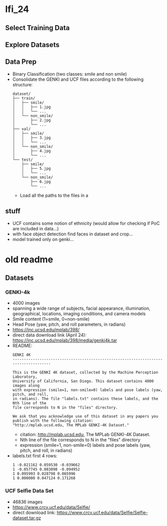 # lfi_24

## Select Training Data

## Explore Datasets

## Data Prep
- Binary Classification (two classes: smile and non smile)
- Consolidate the GENKI and UCF files according to the following structure:
  ```
  dataset/
  ├── train/
  │   ├── smile/
  │   │   ├── 1.jpg
  │   │   └── ...
  │   └── non_smile/
  │       ├── 2.jpg
  │       └── ...
  ├── val/
  │   ├── smile/
  │   │   ├── 3.jpg
  │   │   └── ...
  │   └── non_smile/
  │       ├── 4.jpg
  │       └── ...
  └── test/
      ├── smile/
      │   ├── 5.jpg
      │   └── ...
      └── non_smile/
          ├── 6.jpg
          └── ...
  ```
  - Load all the paths to the files in a 


## stuff
- UCF contains some notion of ethnicity (would allow for checking if PoC are included in data...)
- with face object detection find faces in dataset and crop...
- model trained only on genki...

# old readme
## Datasets

### GENKI-4k
- 4000 images
- spanning a wide range of subjects, facial appearance, illumination, geographical, locations, imaging conditions, and camera models
- Smile content (1=smile, 0=non-smile)
- Head Pose (yaw, pitch, and roll parameters, in radians)
- https://inc.ucsd.edu/mplab/398/
- direct data download link (April 24): https://inc.ucsd.edu/mplab/398/media/genki4k.tar
- README:  
    ```
    GENKI 4K
    ------------------------------------------------------------------------------------

    This is the GENKI 4K dataset, collected by the Machine Perception Laboratory,
    University of California, San Diego. This dataset contains 4000 images along 
    with expression (smile=1, non-smile=0) labels and pose labels (yaw, pitch, and roll,
    in radians). The file "labels.txt" contains these labels, and the Nth line of the
    file corresponds to N in the "files" directory.

    We ask that you acknowledge use of this dataset in any papers you publish with the following citation:
    "http://mplab.ucsd.edu, The MPLab GENKI-4K Dataset."
    ```
    - citation: http://mplab.ucsd.edu, The MPLab GENKI-4K Dataset.
    - Nth line of the file corresponds to N in the "files" directory
    - expression (smile=1, non-smile=0) labels and pose labels (yaw, pitch, and roll, in radians)
- labels.txt first 4 rows:  
    ```
    1 -0.021162 0.059530 -0.039662
    1 -0.057745 0.083098 -0.094952
    1 0.095993 0.028798 0.065996
    1 0.000000 0.047124 0.171268
    ```

 ### UCF Selfie Data Set
- 46836 images
- https://www.crcv.ucf.edu/data/Selfie/
- direct download link: https://www.crcv.ucf.edu/data/Selfie/Selfie-dataset.tar.gz
